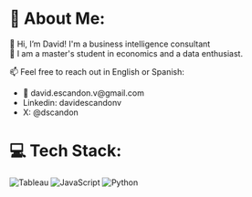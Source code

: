 # 💫 About Me:
👋 Hi, I’m David! I'm a business intelligence consultant<br>
🔭 I am a master's student in economics and a data enthusiast.<br>
<!--🌱 I’m currently learning React and Python.<br> -->
📫 Feel free to reach out in English or Spanish: <br>
<ul>
  <li>📩 david.escandon.v@gmail.com</li>
  <li>Linkedin: davidescandonv</li> 
  <li>X: @dscandon</li>
  <!--<li>Datacamp: @descandonv</li>-->
</ul>

# 💻 Tech Stack:
![Tableau](https://img.shields.io/badge/Tableau-E97627?style=for-the-badge&logo=Tableau&logoColor=white) ![JavaScript](https://img.shields.io/badge/javascript-%23323330.svg?style=for-the-badge&logo=javascript&logoColor=%23F7DF1E) ![Python](https://img.shields.io/badge/python-3670A0?style=for-the-badge&logo=python&logoColor=ffdd54) 

<!--![NodeJS](https://img.shields.io/badge/node.js-6DA55F?style=for-the-badge&logo=node.js&logoColor=white) -->
<!--![React](https://img.shields.io/badge/react-%2320232a.svg?style=for-the-badge&logo=react&logoColor=%2361DAFB) -->

<!---
descandon88/descandon88 is a ✨ special ✨ repository because its `README.md` (this file) appears on your GitHub profile.
You can click the Preview link to take a look at your changes.
--->
